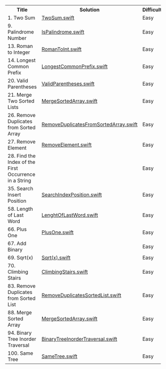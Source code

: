 <table>
  <tr>
    <th>Title</th>
    <th>Solution</th>
    <th>Difficulty</th>
  </tr>
  <tr>
    <td>1. Two Sum</td>
    <td><a href="Array/Easy/TwoSum.swift">TwoSum.swift</a></td>
    <td>Easy</td>
  </tr>
  <tr>
    <td>9. Palindrome Number</td>
    <td><a href="Math/Easy/PalindromeNumber.swift">IsPalindrome.swift</a></td>
    <td>Easy</td>
  </tr>
  <tr>
    <td>13. Roman to Integer</td>
    <td><a href="Easy/RomanToInt.swift">RomanToInt.swift</a></td>
    <td>Easy</td>
  </tr>
    <tr>
    <td>14. Longest Common Prefix</td>
    <td><a href="Easy/LongestCommonPrefix.swift">LongestCommonPrefix.swift</a></td>
    <td>Easy</td>
  </tr>
  <tr>
    <td>20. Valid Parentheses</td>
    <td><a href="Easy/ValidParentheses.swift">ValidParentheses.swift</a></td>
    <td>Easy</td>
  </tr>
  <tr>
    <td>21. Merge Two Sorted Lists</td>
    <td><a href="Easy/MergeSortedArray.swift">MergeSortedArray.swift</a></td>
    <td>Easy</td>
  </tr>
  <tr>
    <td>26. Remove Duplicates from Sorted Array</td>
    <td><a href="Easy/RemoveDuplicatesFromSortedArray.swift">RemoveDuplicatesFromSortedArray.swift</a></td>
    <td>Easy</td>
  </tr>  
  <tr>
    <td>27. Remove Element</td>
    <td><a href="Easy/RemoveElement.swift">RemoveElement.swift</a></td>
    <td>Easy</td>
  </tr> 
  <tr>
    <td>28. Find the Index of the First Occurrence in a String</td>
    <td></td>
    <td>Easy</td>
  </tr> 
  <tr>
    <td>35. Search Insert Position</td>
    <td><a href="Easy/SearchIndexPosition.swift">SearchIndexPosition.swift</a></td>
    <td>Easy</td>
  </tr> 
  <tr>
    <td>58. Length of Last Word</td>
    <td><a href="Easy/LenghtOfLastWord.swift">LenghtOfLastWord.swift</a></td>
    <td>Easy</td>
  </tr> 
  <tr>
    <td>66. Plus One</td>
    <td><a href="Easy/PlusOne.swift">PlusOne.swift</a></td>
    <td>Easy</td>
  </tr> 
  <tr>
    <td>67. Add Binary</td>
    <td></td>
    <td>Easy</td>
  </tr> 
  <tr>
    <td>69. Sqrt(x)</td>
    <td><a href="Easy/Sqrt(x).swift">Sqrt(x).swift</a></td>
    <td>Easy</td>
  </tr> 
  <tr>
    <td>70. Climbing Stairs</td>
    <td><a href="Easy/ClimbingStairs.swift">ClimbingStairs.swift</a></td>
    <td>Easy</td>
  </tr> 
  <tr>
    <td>83. Remove Duplicates from Sorted List</td>
    <td><a href="Easy/Linked Lists/RemoveDuplicatesSortedList.swift">RemoveDuplicatesSortedList.swift</a></td>
    <td>Easy</td>
  </tr> 
  <tr>
    <td>88. Merge Sorted Array</td>
    <td><a href="Easy/MergeSortedArray.swift">MergeSortedArray.swift</a></td>
    <td>Easy</td>
  </tr> 
  <tr>
    <td>94. Binary Tree Inorder Traversal</td>
    <td><a href="Easy/Trees/BinaryTreeInorderTraversal.swift">BinaryTreeInorderTraversal.swift</a></td>
    <td>Easy</td>
  </tr> 
  <tr>
    <td>100. Same Tree</td>
    <td><a href="Easy/Trees/SameTree.swift">SameTree.swift</a></td>
    <td>Easy</td>
  </tr> 
</table>
